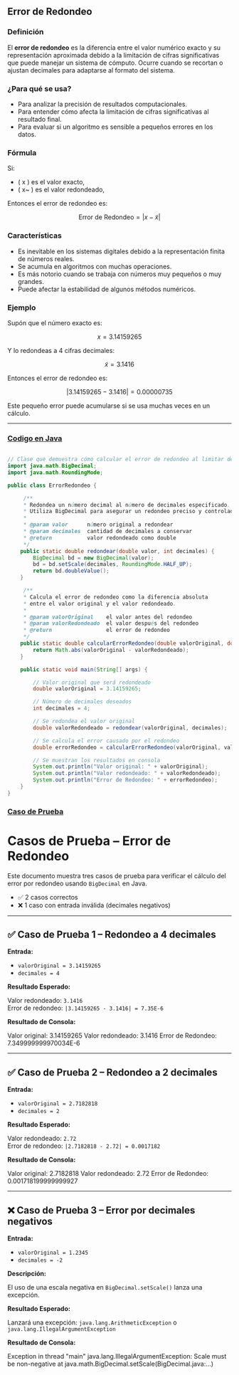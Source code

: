 ## **Error de Redondeo**

### **Definición**
El **error de redondeo** es la diferencia entre el valor numérico exacto y su representación aproximada debido a la limitación de cifras significativas que puede manejar un sistema de cómputo. Ocurre cuando se recortan o ajustan decimales para adaptarse al formato del sistema.

### **¿Para qué se usa?**
- Para analizar la precisión de resultados computacionales.
- Para entender cómo afecta la limitación de cifras significativas al resultado final.
- Para evaluar si un algoritmo es sensible a pequeños errores en los datos.

### **Fórmula**

Si:
- \( x \) es el valor exacto,
- \( x~ \) es el valor redondeado,

Entonces el error de redondeo es:

$$
\text{Error de Redondeo} = |x - \tilde{x}|
$$

### **Características**
- Es inevitable en los sistemas digitales debido a la representación finita de números reales.
- Se acumula en algoritmos con muchas operaciones.
- Es más notorio cuando se trabaja con números muy pequeños o muy grandes.
- Puede afectar la estabilidad de algunos métodos numéricos.

### **Ejemplo**

Supón que el número exacto es:

$$
x = 3.14159265
$$

Y lo redondeas a 4 cifras decimales:

$$
\tilde{x} = 3.1416
$$

Entonces el error de redondeo es:

$$
|3.14159265 - 3.1416| = 0.00000735
$$

Este pequeño error puede acumularse si se usa muchas veces en un cálculo.

---

### [Codigo en Java](ErrorRedondeo.java)

```java

// Clase que demuestra cómo calcular el error de redondeo al limitar decimales
import java.math.BigDecimal;
import java.math.RoundingMode;

public class ErrorRedondeo {

     /**
     * Redondea un número decimal al número de decimales especificado.
     * Utiliza BigDecimal para asegurar un redondeo preciso y controlado.
     *
     * @param valor      número original a redondear
     * @param decimales  cantidad de decimales a conservar
     * @return           valor redondeado como double
     */
    public static double redondear(double valor, int decimales) {
        BigDecimal bd = new BigDecimal(valor);
        bd = bd.setScale(decimales, RoundingMode.HALF_UP);
        return bd.doubleValue();
    }

     /**
     * Calcula el error de redondeo como la diferencia absoluta
     * entre el valor original y el valor redondeado.
     *
     * @param valorOriginal    el valor antes del redondeo
     * @param valorRedondeado  el valor después del redondeo
     * @return                 el error de redondeo
     */
    public static double calcularErrorRedondeo(double valorOriginal, double valorRedondeado) {
        return Math.abs(valorOriginal - valorRedondeado);
    }

    public static void main(String[] args) {

        // Valor original que será redondeado
        double valorOriginal = 3.14159265;

        // Número de decimales deseados
        int decimales = 4;

        // Se redondea el valor original
        double valorRedondeado = redondear(valorOriginal, decimales);

        // Se calcula el error causado por el redondeo
        double errorRedondeo = calcularErrorRedondeo(valorOriginal, valorRedondeado);

        // Se muestran los resultados en consola
        System.out.println("Valor original: " + valorOriginal);
        System.out.println("Valor redondeado: " + valorRedondeado);
        System.out.println("Error de Redondeo: " + errorRedondeo);
    }
}

```

### [Caso de Prueba](Casos_de_Prueba) 

# Casos de Prueba – Error de Redondeo

Este documento muestra tres casos de prueba para verificar el cálculo del error por redondeo usando `BigDecimal` en Java.

- ✅ 2 casos correctos
- ❌ 1 caso con entrada inválida (decimales negativos)

---

## ✅ Caso de Prueba 1 – Redondeo a 4 decimales

**Entrada:**

- `valorOriginal = 3.14159265`
- `decimales = 4`

**Resultado Esperado:**

Valor redondeado: `3.1416`  
Error de redondeo: `|3.14159265 - 3.1416| = 7.35E-6`

**Resultado de Consola:**

Valor original: 3.14159265
Valor redondeado: 3.1416
Error de Redondeo: 7.349999999970034E-6

---

## ✅ Caso de Prueba 2 – Redondeo a 2 decimales

**Entrada:**

- `valorOriginal = 2.7182818`
- `decimales = 2`

**Resultado Esperado:**

Valor redondeado: `2.72`  
Error de redondeo: `|2.7182818 - 2.72| = 0.0017182`

**Resultado de Consola:**

Valor original: 2.7182818
Valor redondeado: 2.72
Error de Redondeo: 0.001718199999999927

---

## ❌ Caso de Prueba 3 – Error por decimales negativos

**Entrada:**

- `valorOriginal = 1.2345`
- `decimales = -2`

**Descripción:**

El uso de una escala negativa en `BigDecimal.setScale()` lanza una excepción.

**Resultado Esperado:**

Lanzará una excepción: `java.lang.ArithmeticException` o `java.lang.IllegalArgumentException`

**Resultado de Consola:**

Exception in thread "main" java.lang.IllegalArgumentException: Scale must be non-negative
at java.math.BigDecimal.setScale(BigDecimal.java:...)